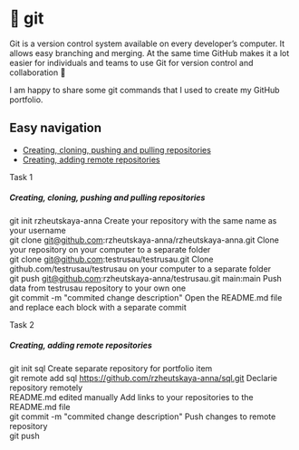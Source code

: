 # 📌 git

Git is a version control system available on every developer’s computer. It allows easy branching and merging. At the same time GitHub makes it a lot easier for individuals and teams to use Git for version control and collaboration 🤝

I am happy to share some git commands that I used to create my GitHub portfolio. 

## Easy navigation

- [Creating, cloning, pushing and pulling repositories](#task-1)
- [Creating, adding remote repositories](#task-2)

Task 1

##### Creating, cloning, pushing and pulling repositories  

git init rzheutskaya-anna                                           Create your repository with the same name as your username   
git clone git@github.com:rzheutskaya-anna/rzheutskaya-anna.git      Clone your repository on your computer to a separate folder  
git clone git@github.com:testrusau/testrusau.git                    Clone github.com/testrusau/testrusau on your computer to a separate folder     
git push git@github.com:rzheutskaya-anna/testrusau.git main:main    Push data from testrusau repository to your own one   
git commit -m "commited change description"                         Open the README.md file and replace each block with a separate commit   

Task 2

##### Creating, adding remote repositories

git init sql                                                        Create separate repository for portfolio item   
git remote add sql https://github.com/rzheutskaya-anna/sql.git      Declarie repository remotely   
README.md edited manually                                           Add links to your repositories to the README.md file  
git commit -m "commited change description"                         Push changes to remote repository  
git push                                                     



